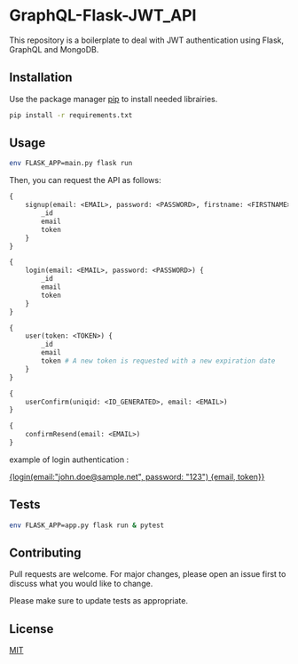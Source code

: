 # GraphQL-Flask-JWT_API

This repository is a boilerplate to deal with JWT authentication using Flask, GraphQL and MongoDB.

## Installation

Use the package manager [pip](https://pip.pypa.io/en/stable/) to install needed librairies.

```bash
pip install -r requirements.txt
```

## Usage

```bash
env FLASK_APP=main.py flask run
```

Then, you can request the API as follows:

```GraphQL
{
    signup(email: <EMAIL>, password: <PASSWORD>, firstname: <FIRSTNAME>, lastname: <LASTNAME>) {
        _id
        email
        token
    }
}
```

```GraphQL
{
    login(email: <EMAIL>, password: <PASSWORD>) {
        _id
        email
        token
    }
}
```

```GraphQL
{
    user(token: <TOKEN>) {
        _id
        email
        token # A new token is requested with a new expiration date
    }
}
```

```GraphQL
{
    userConfirm(uniqid: <ID_GENERATED>, email: <EMAIL>)
}
```

```GraphQL
{
    confirmResend(email: <EMAIL>)
}
```

example of login authentication :

[{login(email:"john.doe@sample.net", password: "123") {email, token}}](<https://graphql-flask-jwt-api.herokuapp.com/graphql?query={login(email:"john.doe@sample.net",%20password:%20"123")%20{email,%20token}}>)

## Tests

```bash
env FLASK_APP=app.py flask run & pytest
```

## Contributing

Pull requests are welcome. For major changes, please open an issue first to discuss what you would like to change.

Please make sure to update tests as appropriate.

## License

[MIT](https://choosealicense.com/licenses/mit/)
